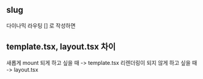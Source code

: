## slug

다이나믹 라우팅 [] 로 작성하면

## template.tsx, layout.tsx 차이

새롭게 mount 되게 하고 싶을 때 -> template.tsx
리렌더링이 되지 않게 하고 싶을 때 -> layout.tsx
